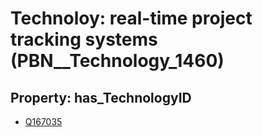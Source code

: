 # Technoloy: __real-time project tracking systems__ (PBN__Technology_1460)

## Property: has_TechnologyID

* [Q167035](Q167035)

